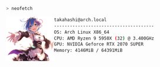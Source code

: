 
```bash
> neofetch
```
<img src="assets/rempng.png" width="130px" align="left" />

```bash
takahashi@arch.local
--------------------------------------
OS: Arch Linux X86_64
CPU: AMD Ryzen 9 5950X (32) @ 3.400GHz
GPU: NVIDIA Geforce RTX 2070 SUPER
Memory: 4146MiB / 64391MiB
```
